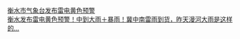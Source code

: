   
[衡水市气象台发布雷电黄色预警](http://www.dianyue.me/archives/480/mnjy04e9dnvaiz2j/)  
[衡水发布雷电黄色预警！中到大雨＋暴雨！冀中南雷雨到货，昨天漫河大雨是这样的…](http://www.dianyue.me/archives/218/pc5j2vbplrk0dt5r/)